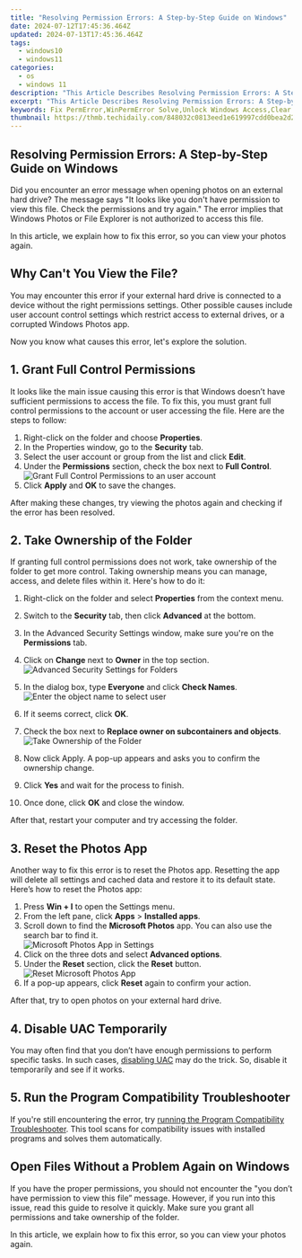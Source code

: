 ```yaml
---
title: "Resolving Permission Errors: A Step-by-Step Guide on Windows"
date: 2024-07-12T17:45:36.464Z
updated: 2024-07-13T17:45:36.464Z
tags:
  - windows10
  - windows11
categories:
  - os
  - windows 11
description: "This Article Describes Resolving Permission Errors: A Step-by-Step Guide on Windows"
excerpt: "This Article Describes Resolving Permission Errors: A Step-by-Step Guide on Windows"
keywords: Fix PermError,WinPermError Solve,Unlock Windows Access,Clear Permissions Error,Grant Account Perm,Remove PermDenied,Fix Windows Privilege
thumbnail: https://thmb.techidaily.com/848032c0813eed1e619997cdd0bea2d2fe7603582b1ae72dd2c30508b513eea6.png
---
```


## Resolving Permission Errors: A Step-by-Step Guide on Windows

 Did you encounter an error message when opening photos on an external hard drive? The message says "It looks like you don't have permission to view this file. Check the permissions and try again." The error implies that Windows Photos or File Explorer is not authorized to access this file.

 In this article, we explain how to fix this error, so you can view your photos again.

## Why Can't You View the File?

 You may encounter this error if your external hard drive is connected to a device without the right permissions settings. Other possible causes include user account control settings which restrict access to external drives, or a corrupted Windows Photos app.

 Now you know what causes this error, let's explore the solution.

## 1\. Grant Full Control Permissions

 It looks like the main issue causing this error is that Windows doesn’t have sufficient permissions to access the file. To fix this, you must grant full control permissions to the account or user accessing the file. Here are the steps to follow:

1. Right-click on the folder and choose **Properties**.
2. In the Properties window, go to the **Security** tab.
3. Select the user account or group from the list and click **Edit**.
4. Under the **Permissions** section, check the box next to **Full Control**.  
![Grant Full Control Permissions to an user account](https://static1.makeuseofimages.com/wordpress/wp-content/uploads/2023/07/grant-full-control-permissions-to-an-user-account.jpg)
5. Click **Apply** and **OK** to save the changes.

 After making these changes, try viewing the photos again and checking if the error has been resolved.

## 2\. Take Ownership of the Folder

 If granting full control permissions does not work, take ownership of the folder to get more control. Taking ownership means you can manage, access, and delete files within it. Here's how to do it:

1. Right-click on the folder and select **Properties** from the context menu.
2. Switch to the **Security** tab, then click **Advanced** at the bottom.
3. In the Advanced Security Settings window, make sure you're on the **Permissions** tab.
4. Click on **Change** next to **Owner** in the top section.  
![Advanced Security Settings for Folders](https://static1.makeuseofimages.com/wordpress/wp-content/uploads/2023/07/advanced-security-settings-for-folders.jpg)
5. In the dialog box, type **Everyone** and click **Check Names**.  
![Enter the object name to select user](https://static1.makeuseofimages.com/wordpress/wp-content/uploads/2023/07/enter-the-object-name-to-select-user.jpg)

1. If it seems correct, click **OK**.
2. Check the box next to **Replace owner on subcontainers and objects**.  
![Take Ownership of the Folder](https://static1.makeuseofimages.com/wordpress/wp-content/uploads/2023/07/take-ownership-of-the-folder.jpg)
3. Now click Apply. A pop-up appears and asks you to confirm the ownership change.
4. Click **Yes** and wait for the process to finish.
5. Once done, click **OK** and close the window.

 After that, restart your computer and try accessing the folder.

## 3\. Reset the Photos App

 Another way to fix this error is to reset the Photos app. Resetting the app will delete all settings and cached data and restore it to its default state. Here’s how to reset the Photos app:

1. Press **Win + I** to open the Settings menu.
2. From the left pane, click **Apps** \> **Installed apps**.
3. Scroll down to find the **Microsoft Photos** app. You can also use the search bar to find it.  
![Microsoft Photos App in Settings](https://static1.makeuseofimages.com/wordpress/wp-content/uploads/2023/07/microsoft-photos-app-in-settings.jpg)
4. Click on the three dots and select **Advanced options**.
5. Under the **Reset** section, click the **Reset** button.  
![Reset Microsoft Photos App](https://static1.makeuseofimages.com/wordpress/wp-content/uploads/2023/07/reset-microsoft-photos-app.jpg)
6. If a pop-up appears, click **Reset** again to confirm your action.

 After that, try to open photos on your external hard drive.

## 4\. Disable UAC Temporarily

 You may often find that you don’t have enough permissions to perform specific tasks. In such cases, [disabling UAC](https://www.makeuseof.com/windows-11-disable-user-account-control-prompt/) may do the trick. So, disable it temporarily and see if it works.

## 5\. Run the Program Compatibility Troubleshooter

 If you're still encountering the error, try [running the Program Compatibility Troubleshooter](http://www.makeuseof.com/run-program-compatibility-troubleshooter-windows/). This tool scans for compatibility issues with installed programs and solves them automatically.

## Open Files Without a Problem Again on Windows

 If you have the proper permissions, you should not encounter the "you don’t have permission to view this file” message. However, if you run into this issue, read this guide to resolve it quickly. Make sure you grant all permissions and take ownership of the folder.

 In this article, we explain how to fix this error, so you can view your photos again.



<ins class="adsbygoogle"
      style="display:block"
      data-ad-client="ca-pub-7571918770474297"
      data-ad-slot="8358498916"
      data-ad-format="auto"
      data-full-width-responsive="true"></ins>

